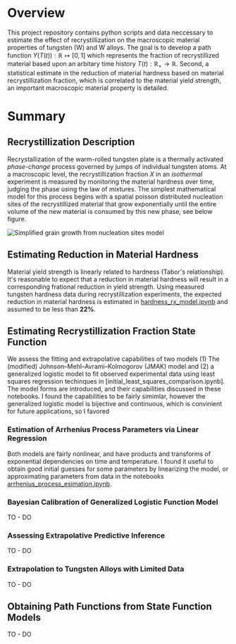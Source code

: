 # Overview

This project repository contains python scripts and data neccessary to estimate the effect of recrystillization on the macroscopic material properties of tungsten (W) and W alloys. 
The goal is to develop a path function $Y(T(t)): \mathbb{R} \mapsto [0,1]$ which represents the fraction of recrystillized material based upon an arbitary time history $T(t): \mathbb{R}_+ \to \mathbb{R}$. 
Second, a statistical estimate in the reduction of material hardness based on material recrystillization fraction, which is correlated to the material yield strength, an important macroscopic material property is detailed. 

# Summary

## Recrystillization Description 
Recrystallization of the warm-rolled tungsten plate is a thermally activated _phase-change_ process governed by jumps of individual tungsten atoms. At a macroscopic level, the recrystillization fraction $X$ in an _isothermal_ experiment is measured by monitoring the material hardness over time, judging the phase using the law of mixtures. The simplest mathematical model for this process begins with a spatial poisson distributed nucleation sites of the recrystillized material that grow exponentially until the entire volume of the new material is consumed by this new phase, see below figure.

![Simplified grain growth from nucleation sites model](images/grain_growth.gif)

## Estimating Reduction in Material Hardness
Material yield strength is linearly related to hardness (Tabor's relationship). It's reasonable to expect that a reduction in material hardness will result in a corresponding frational reduction in yield strength. 
Using measured tungsten hardness data during recrystillization experiments, the expected reduction in material hardness is estimated in [hardness_rx_model.ipynb](hardness_rx_model.ipynb) and assumed to be less than $\mathbf{22\%}$.
## Estimating Recrystillization Fraction State Function
We assess the fitting and extrapolative capabilities of two models (1) The (modified) Johnson–Mehl–Avrami–Kolmogorov (JMAK) model and (2) a generalized logistic model to fit observed experimental data using least squares regression techinques in [initial_least_squares_comparison.ipynb]. The model forms are introduced, and their capabilities discussed in these notebooks. I found the capabilities to be fairly simimlar, however the generalized logistic model is bijective and continuous, which is convinient for future applications, so I favored

### Estimation of Arrhenius Process Parameters via Linear Regression
Both models are fairly nonlinear, and have products and transforms of exponential dependencies on time and temperature. I found it useful to obtain good initial guesses for some parameters by linearizing the model, or approximating parameters from data in the notebooks [arrhenius_process_esimation.ipynb](arrhenius_process_estimation.ipynb).

### Bayesian Calibration of Generalized Logistic Function Model
TO - DO
### Assessing Extrapolative Predictive Inference
TO - DO
### Extrapolation to Tungsten Alloys with Limited Data
TO - DO
## Obtaining Path Functions from State Function Models
TO - DO

